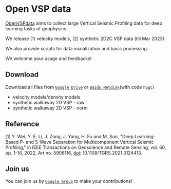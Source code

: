 # Open VSP data
[OpenVSPdata](https://weiyw16.github.io/) aims to collect large Vertical Seismic Profiling data for deep learning tasks of geophysics.

We release (1) velocity models, (2) synthetic 2D2C VSP data (till Mar 2023).

We also provide scripts for data visualization and basic processing.

We welcome your usage and feedbacks!


## Download
Download all files from [`Google Drive`](https://drive.google.com/drive/folders/1J1UI__lw1BjUFeBrUA4ms6QqOXoB5HGS?usp=sharing) or [`Baidu Netdisk`](https://pan.baidu.com/s/1xR0sFMzBbdXmg7mf4VPMwQ?pwd=hpgc)(with code `hpgc`)

* velocity models/density models
* synthetic walkaway 2D VSP - raw
* synthetic walkaway 2D VSP - norm

<!-- ![Screenshot](https://github.com/matcornic/hugo-theme-learn/raw/master/images/screenshot.png?width=40pc&classes=shadow) -->

## Reference

[1] Y. Wei, Y. E. Li, J. Zong, J. Yang, H. Fu and M. Sun, "Deep Learning-Based P- and S-Wave Separation for Multicomponent Vertical Seismic Profiling," in IEEE Transactions on Geoscience and Remote Sensing, vol. 60, pp. 1-16, 2022, Art no. 5908116, [doi](https://doi.org/10.1109/TGRS.2021.3124413): 10.1109/TGRS.2021.3124413.

## Join us

You can join us by [`Google Group`](https://groups.google.com/g/openvspdata) to make your
 contributions!
